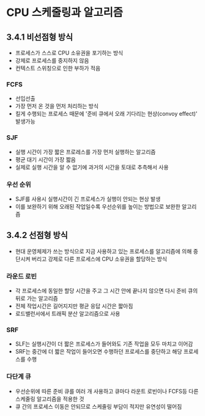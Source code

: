 # CPU 스케줄링과 알고리즘

## 3.4.1 비선점형 방식
- 프로세스가 스스로 CPU 소유권을 포기하는 방식
- 강제로 프로세스를 중지하지 않음
- 컨텍스트 스위칭으로 인한 부하가 적음

### FCFS
- 선입선출
- 가장 먼저 온 것을 먼저 처리하는 방식
- 킬게 수행되는 프로세스 때문에 '준비 큐에서 오래 기다리는 현상(convoy effect)' 발생가능

### SJF
- 실행 시간이 가장 짧은 프로레스를 가장 먼저 실행하는 알고리즘
- 평균 대기 시간이 가장 짧음
- 실제로 실행 시간을 알 수 없기에 과거의 시간을 토대로 추측해서 사용

### 우선 순위
- SJF를 사용시 실행시간이 긴 프로세스가 실행이 안되는 현상 발생
- 이를 보완하기 위해 오래된 작업일수록 우선순위를 높이는 방법으로 보완한 알고리즘

## 3.4.2 선점형 방식
- 현대 운영체제가 쓰는 방식으로 지금 사용하고 있는 프로세스를 알고리즘에 의해 중단시켜 버리고 강제로 다른 프로세스에 CPU 소유권을 할당하는 방식

### 라운드 로빈
- 각 프로세스에 동일한 할당 시간을 주고 그 시간 안에 끝나지 않으면 다시 준비 큐의 뒤로 가는 알고리즘
- 전체 작업시간은 길어지지만 평균 응답 시간은 짧아짐
- 로드밸런서에서 트래픽 분산 알고리즘으로 사용

### SRF
- SLF는 실행시간이 더 짧은 프로세스가 들어와도 기존 작업을 모두 마치고 이어감
- SRF는 중간에 더 짧은 작업이 들어오면 수행하던 프로세스를 중단하고 해당 프로세스를 수행

### 다단계 큐
- 우선순위에 따른 준비 큐를 여러 개 사용하고 큐마다 라운트 로빈이나 FCFS등 다른 스케줄링 알고리즘을 적용한 것
- 큐 간의 프로세스 이동은 안되므로 스케줄링 부담이 적지만 유연성이 떨어짐
